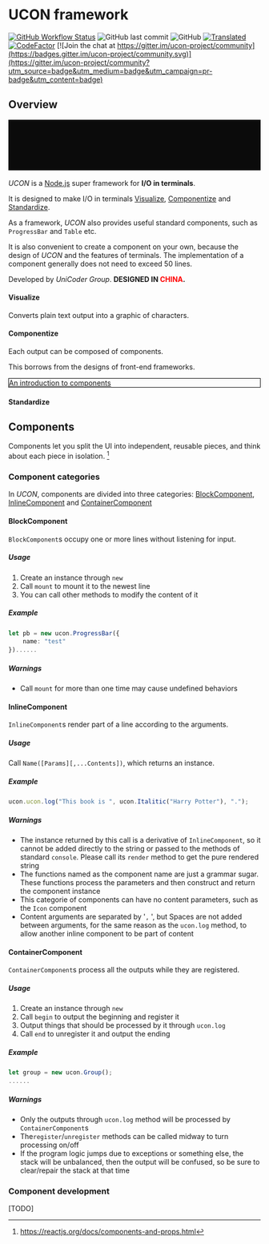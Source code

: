 # UCON framework

[![GitHub Workflow Status](https://img.shields.io/github/workflow/status/unicodergroup/ucon/Update%20to%20Gitee?label=Update%20to%20Gitee)](https://gitee.com/UniCoderGroup/ucon/) ![GitHub last commit](https://img.shields.io/github/last-commit/unicodergroup/ucon) ![GitHub](https://img.shields.io/github/license/unicodergroup/ucon) [![Translated](https://img.shields.io/badge/Translated%20to-%E7%AE%80%E4%BD%93%E4%B8%AD%E6%96%87-brightgreen)](README_zh.md) [![CodeFactor](https://www.codefactor.io/repository/github/unicodergroup/ucon/badge)](https://www.codefactor.io/repository/github/unicodergroup/ucon) [![Join the chat at https://gitter.im/ucon-project/community](https://badges.gitter.im/ucon-project/community.svg)](https://gitter.im/ucon-project/community?utm_source=badge&utm_medium=badge&utm_campaign=pr-badge&utm_content=badge)

## Overview

![Response a request](/docs/media/response_a_request.gif)

_UCON_ is a [Node.js](https://nodejs.org/) super framework for **I/O in terminals**.

It is designed to make I/O in terminals [Visualize](#Visualize), [Componentize](#Componentize) and [Standardize](#Standardize).

As a framework, _UCON_ also provides useful standard components, such as `ProgressBar` and `Table` etc.

It is also convenient to create a component on your own, because the design of _UCON_ and the features of terminals. The implementation of a component generally does not need to exceed 50 lines.

Developed by _UniCoder Group_. **DESIGNED IN <span style="color:red">CHINA</span>.**

#### Visualize

Converts plain text output into a graphic of characters.

#### Componentize

Each output can be composed of components.

This borrows from the designs of front-end frameworks.

[<div style="border:1px black solid">An introduction to components</div>](#Components)

#### Standardize

## Components

Components let you split the UI into independent, reusable pieces, and think about each piece in isolation. [^1]

### Component categories

In _UCON_, components are divided into three categories: [BlockComponent](#BlockComponent), [InlineComponent](#InlineComponent) and [ContainerComponent](#ContainerComponent)

#### BlockComponent

`BlockComponent`s occupy one or more lines without listening for input.

##### Usage

1. Create an instance through `new`
2. Call `mount` to mount it to the newest line
3. You can call other methods to modify the content of it

##### Example

```typescript
let pb = new ucon.ProgressBar({
    name: "test"
})......
```

##### Warnings

- Call `mount` for more than one time may cause undefined behaviors

#### InlineComponent

`InlineComponent`s render part of a line according to the arguments.

##### Usage

Call `Name([Params][,...Contents])`, which returns an instance.

##### Example

```typescript
ucon.ucon.log("This book is ", ucon.Italitic("Harry Potter"), ".");
```

##### Warnings

- The instance returned by this call is a derivative of `InlineComponent`, so it cannot be added directly to the string or passed to the methods of standard `console`. Please call its `render` method to get the pure rendered string
- The functions named as the component name are just a grammar sugar. These functions process the parameters and then construct and return the component instance
- This categorie of components can have no content parameters, such as the `Icon` component
- Content arguments are separated by '`,` ', but Spaces are not added between arguments, for the same reason as the `ucon.log` method, to allow another inline component to be part of content

#### ContainerComponent

`ContainerComponent`s process all the outputs while they are registered.

##### Usage

1. Create an instance through `new`
2. Call `begin` to output the beginning and register it
3. Output things that should be processed by it through `ucon.log`
4. Call `end` to unregister it and output the ending

##### Example

```typescript
let group = new ucon.Group();
......
```

##### Warnings

- Only the outputs through `ucon.log` method will be processed by `ContainerComponent`s
- The`register`/`unregister` methods can be called midway to turn processing on/off
- If the program logic jumps due to exceptions or something else, the stack will be unbalanced, then the output will be confused, so be sure to clear/repair the stack at that time

### Component development

[TODO]

[^1]: https://reactjs.org/docs/components-and-props.html
